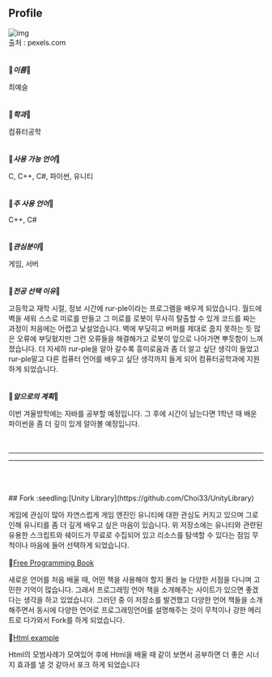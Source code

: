 ## Profile
![img](https://images.pexels.com/photos/674268/pexels-photo-674268.jpeg?cs=srgb&dl=alone-back-view-beautiful-674268.jpg&fm=jpg)
<br/>
출처 : pexels.com
<br/><br/><br/>
:maple_leaf:**_이름_**:maple_leaf:

최예슬
<br/>
<br/>
<br/>
:maple_leaf:**_학과_**:maple_leaf:

컴퓨터공학
<br/>
<br/>
<br/>
:maple_leaf:**_사용 가능 언어_**:maple_leaf:

C, C++, C#, 파이썬, 유니티
<br/>
<br/>
<br/>
:maple_leaf:**_주 사용 언어_**:maple_leaf:

C++, C#
<br/>
<br/>
<br/>
:maple_leaf:**_관심분야_**:maple_leaf:

게임, 서버
<br/>
<br/>
<br/>
:maple_leaf:**_전공 선택 이유_**:maple_leaf:

고등학교 재학 시절, 정보 시간에 rur-ple이라는 프로그램을 배우게 되었습니다. 월드에 벽을 세워 스스로 미로를 만들고 그 미로를 로봇이 무사히 탈출할 수 있게 코드를 짜는 과정이 처음에는 어렵고 낯설었습니다. 벽에 부딪히고 버퍼를 제대로 줍지 못하는 듯 많은 오류에 부딪혔지만 그런 오류들을 해결해가고 로봇이 앞으로 나아가면 뿌듯함이 느껴졌습니다. 더 자세하 rur-ple을 알아 갈수록 흥미로움과 좀 더 알고 싶단 생각이 들었고 rur-ple말고 다른 컴퓨터 언어를 배우고 싶단 생각까지 들게 되어 컴퓨터공학과에 지원하게 되었습니다.
<br/>
<br/>
<br/>
:maple_leaf:**_앞으로의 계획_**:maple_leaf:

이번 겨울방학에는 자바를 공부할 예정입니다. 그 후에 시간이 남는다면 1학년 때 배운 파이썬을 좀 더 깊이 있게 알아볼 예정입니다. 
<br/>
<br/>
<br/>
- - - 
- - -
<br/>
<br/>
<br/>
## Fork
:seedling:[Unity Library](https://github.com/Choi33/UnityLibrary)

 게임에 관심이 많아 자연스럽게 게임 엔진인 유니티에 대한 관심도 커지고 있으며 그로 인해 유니티를 좀 더 깊게 배우고 싶은 마음이 있습니다. 위 저장소에는 유니티와 관련된 유용한 스크립트와 쉐이드가 무료로 수집되어 있고 리소스를 탐색할 수 있다는 점임 무척이나 마음에 들어 선택하게 되었습니다.
<br/>
<br/>
:seedling:[Free Programming Book](https://github.com/Choi33/free-programming-books)

 새로운 언어를 처음 배울 때, 어떤 책을 사용해야 할지 몰라 늘 다양한 서점을 다니며 고민한 기억이 많습니다. 그래서 프로그래밍 언어 책을 소개해주는 사이트가 있으면 좋겠다는 생각을 하고 있었습니다. 그러던 중 이 저장소를 발견했고 다양한 언어 책들을 소개해주면서 동시에 다양한 언어로 프로그래밍언어를 설명해주는 것이 무척이나 강한 메리트로 다가와서 Fork를 하게 되었습니다.
 <br/>
<br/>
:seedling:[Html example](https://github.com/Choi33/WebFundamentals)

 Html의 모범사례가 모여있어 후에 Html을 배울 때 같이 보면서 공부하면 더 좋은 시너지 효과를 낼 것 같아서 포크 하게 되었습니다

